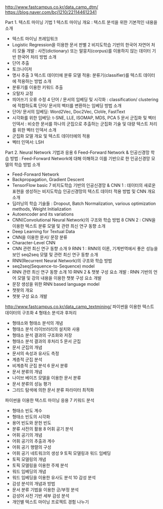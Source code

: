 http://www.fastcampus.co.kr/data_camp_dtm/
https://blog.naver.com/bcj1210/221144612341

Part 1. 텍스트 마이닝 기법
1	텍스트 마이닝 개요 : 텍스트 분석을 위한 기본적인 내용을 소개
- 텍스트 마이닝 프레임워크
- Logistic Regression을 이용한 문서 판별
2	비지도학습 기반의 한국어 자연어 처리 모듈 개발
: 사전(dictionary) 또는 말뭉치(corpus)를 이용하지 않는 데이터 기반 한국어 처리 방법 소개
- 단어 추출
- 토크나이저
- 명사 추출
3	텍스트 데이터에 분류 모델 적용: 분류기(classifier)를 텍스트 데이터에 적용하는 방법 소개
- 분류기를 이용한 키워드 추출
- 오탈자 교정
- 띄어쓰기 오류 수정
4	단어 / 문서의 임베딩 및 시각화
: classification/ clustering에 적합하도록 단어/ 문서의 벡터를 변환하는 임베딩 방법 소개
- 단어/ 문서의 임베딩: Word2Vec, Doc2Vec, CloVe, FastText
- 시각화를 위한 임베딩: t-SNE, LLE, ISOMAP, MDS, PCA
5	문서 군집화 및 벡터 인덱서
: 비슷한 문서를 하나의 군집으로 추출하는 군집화 기술 및 대량 텍스트 처리를 위한 벡터 인덱서 소개
- 군집화 모델 개요 및 텍스트 데이터에의 적용
- 벡터 인덱서: LSH

Part 2. Neural Network 기법과 응용
6	Feed-Forward Network & 인공신경망 학습 방법
: Feed-Forward Network에 대해 이해하고 이를 기반으로 한 인공신경망 모델의 학습 방법 소개
- Feed-Forward Network
- Backpropagation, Gradient Descent
- TensorFlow basic
7	비지도학습 기반의 인공신경망 & CNN 1
: 데이터의 새로운 표현을 생성하는 비지도학습 인공신경망의 텍스트 데이터 적용 방법 및 CNN 개요 소개
- 딥러닝의 학습 기술들 : Dropout, Batch Normalization, various optimization methods, Weight Initialization
- Autoencoder and its variations
- CNN(Convolutional Neural Network)의 구조와 학습 방법
8	CNN 2 : CNN을 이용한 텍스트 분류 모델 및 관련 최신 연구 동향 소개
- Deep Learning for Textual Data
- CNN을 이용한 문서/ 문장 분류
- Character-Level CNN
- CNN 관련 최신 연구 동향 소개
9	RNN 1 : RNN의 이론, 기계번역에서 좋은 성능을 보인 seq2seq 모델 및 관련 최신 연구 동향 소개
- RNN(Recurrent Neural Network)의 구조와 학습 방법
- seq2seq(Sequence-to-Sequence) model
- RNN 관련 최신 연구 동향 소개
10	RNN 2 & 챗봇 구성 요소 개발 : RNN 기반의 언어 모델 및 강의 내용을 이용한 챗봇 구성 요소 개발
- 문장 생성을 위한 RNN based language model
- 챗봇의 개요
- 챗봇 구성 요소 개발


http://www.fastcampus.co.kr/data_camp_textmining/
파이썬을 이용한 텍스트 데이터의 구조화
4	형태소 분석과 후처리
- 형태소와 형태소 분석의 개념
- 형태소 분석 라이브러리의 설치와 사용
- 형태소 분석 결과의 구조화와 저장
- 형태소 분석 결과의 후처리
5	문서 군집
- 문서 군집의 개념
- 문서의 속성과 유사도 측정
- 계층적 군집 분석
- 비계층적 군집 분석
6	문서 분류
- 문서 분류의 개념
- 나이브 베이즈 모델을 이용한 문서 분류
- 문서 분류의 성능 평가
- 그리드 탐색에 의한 문서 분류 파라미터 최적화

파이썬을 이용한 텍스트 마이닝 응용
7	키워드 분석
- 형태소 빈도 계수
- 형태소 빈도의 시각화
- 용어 빈도와 문헌 빈도
- 분류 사전의 활용
8	어휘 공기 분석
- 어휘 공기의 개념
- 어휘 공기의 추출과 계수
- 어휘 공기 행렬의 구성
- 어휘 공기 네트워크의 생성
9	토픽 모델링과 워드 임베딩
- 토픽 모델링의 개념
- 토픽 모델링을 이용한 주제 분석
- 워드 임베딩의 개념
- 워드 임베딩을 이용한 유사도 분석
10	감성 분석
- 감성 분석의 개념과 방법
- 문서 분류 기법을 이용한 긍/부정 분석
- 감성어 사전 기반 세부 감성 분석
- 개인별 텍스트 마이닝 프로젝트 경험 나누기
